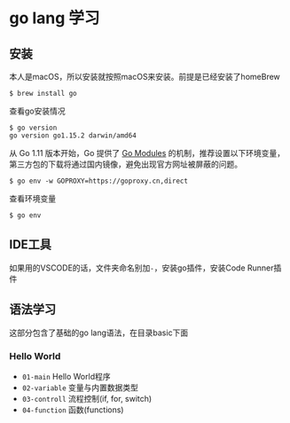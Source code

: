 # go lang 学习

## 安装
本人是macOS，所以安装就按照macOS来安装。前提是已经安装了homeBrew
```
$ brew install go
```
查看go安装情况
```
$ go version
go version go1.15.2 darwin/amd64
```
从 Go 1.11 版本开始，Go 提供了 [Go Modules](https://github.com/golang/go/wiki/Modules) 的机制，推荐设置以下环境变量，第三方包的下载将通过国内镜像，避免出现官方网址被屏蔽的问题。
```
$ go env -w GOPROXY=https://goproxy.cn,direct
```
查看环境变量
```
$ go env
```

## IDE工具

如果用的VSCODE的话，文件夹命名别加``-``，安装go插件，安装Code Runner插件
## 语法学习

这部分包含了基础的go lang语法，在目录basic下面
### Hello World

- ``01-main`` Hello World程序
- ``02-variable`` 变量与内置数据类型
- ``03-controll`` 流程控制(if, for, switch)
- ``04-function`` 函数(functions)

